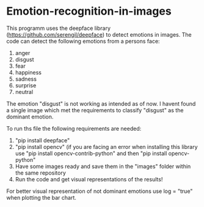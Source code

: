 # Emotion-recognition-in-images

This programm uses the deepface library (https://github.com/serengil/deepface) to detect emotions in images. 
The code can detect the following emotions from a persons face:
1. anger
2. disgust
3. fear
4. happiness 
5. sadness
6. surprise
7. neutral

The emotion "disgust" is not working as intended as of now. I havent found a single image which met the requirements to classify "disgust" as the dominant emotion.

To run ths file the following requirements are needed:
1. "pip install deepface"
2. "pip install opencv" (if you are facing an error when installing this library use "pip install opencv-contrib-python" and then "pip install opencv-python"
3. Have some images ready and save them in the "images" folder within the same repository
4. Run the code and get visual representations of the results!


For better visual representation of not dominant emotions use log = "true" when plotting the bar chart.
